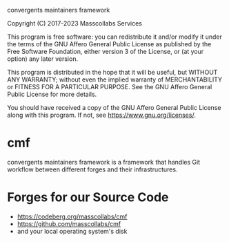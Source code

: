 convergents maintainers framework 

Copyright (C) 2017-2023 Masscollabs Services

This program is free software: you can redistribute it and/or modify it under
the terms of the GNU Affero General Public License as published by the Free
Software Foundation, either version 3 of the License, or (at your option)
any later version.

This program is distributed in the hope that it will be useful, but WITHOUT
ANY WARRANTY; without even the implied warranty of MERCHANTABILITY or FITNESS
FOR A PARTICULAR PURPOSE. See the GNU Affero General Public License for more
details.

You should have received a copy of the GNU Affero General Public License along
with this program. If not, see <https://www.gnu.org/licenses/>.

# cmf

convergents maintainers framework is a framework that handles Git workflow between different forges and their infrastructures.

# Forges for our Source Code

* https://codeberg.org/masscollabs/cmf
* https://github.com/masscollabs/cmf
* and your local operating system's disk
